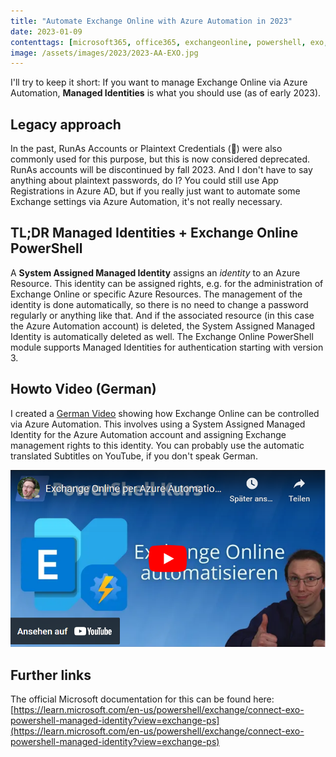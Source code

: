 ```yaml
---
title: "Automate Exchange Online with Azure Automation in 2023"
date: 2023-01-09
contenttags: [microsoft365, office365, exchangeonline, powershell, exo, azure, azureautomation]
image: /assets/images/2023/2023-AA-EXO.jpg
---
```


I'll try to keep it short:
If you want to manage Exchange Online via Azure Automation, **Managed Identities** is what you should use (as of early 2023).

## Legacy approach

In the past, RunAs Accounts or Plaintext Credentials (🤢) were also commonly used for this purpose, but this is now considered deprecated. RunAs accounts will be  discontinued by fall 2023. And I don't have to say anything about plaintext passwords, do I?
You could still use App Registrations in Azure AD, but if you really just want to automate some Exchange settings via Azure Automation, it's not really necessary.

## TL;DR Managed Identities + Exchange Online PowerShell

A **System Assigned Managed Identity** assigns an *identity* to an Azure Resource. This identity can be assigned rights, e.g. for the administration of Exchange Online or specific Azure Resources. The management of the identity is done automatically, so there is no need to change a password regularly or anything like that. And if the associated resource (in this case the Azure Automation account) is deleted, the System Assigned Managed Identity is automatically deleted as well.
The Exchange Online PowerShell module supports Managed Identities for authentication starting with version 3.

## Howto Video (German)

I created a [German Video](https://www.youtube.com/watch?v=unXf7ma1NR4) showing how Exchange Online can be controlled via Azure Automation. This involves using a System Assigned Managed Identity for the Azure Automation account and assigning Exchange management rights to this identity. You can probably use the automatic translated Subtitles on YouTube, if you don't speak German.

[![German Video: Manage Exchange Online via Azure Automation (YouTube)](/assets/images/2023/2023-01-09_Azure_Automation_Exchange_online_thumbnail.png "German Video: Manage Exchange Online via Azure Automation (YouTube)")](https://www.youtube.com/watch?v=unXf7ma1NR4)

## Further links

The official Microsoft documentation for this can be found here: [https://learn.microsoft.com/en-us/powershell/exchange/connect-exo-powershell-managed-identity?view=exchange-ps](https://learn.microsoft.com/en-us/powershell/exchange/connect-exo-powershell-managed-identity?view=exchange-ps)
